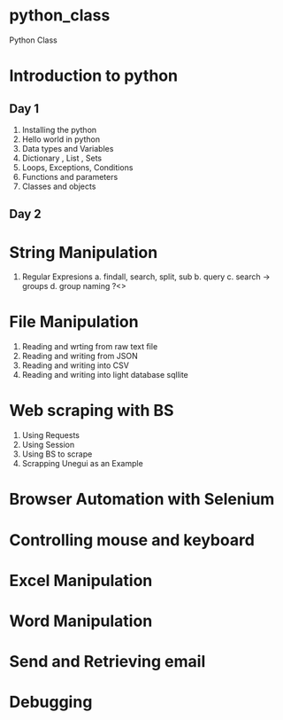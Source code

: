 # python_class

Python Class

# Introduction to python

## Day 1

1. Installing the python
2. Hello world in python
3. Data types and Variables
4. Dictionary , List , Sets
5. Loops, Exceptions, Conditions
6. Functions and parameters
7. Classes and objects

## Day 2

# String Manipulation

1. Regular Expresions
   a. findall, search, split, sub
   b. query
   c. search -> groups
   d. group naming ?<>

# File Manipulation

1. Reading and wrting from raw text file
2. Reading and writing from JSON
3. Reading and writing into CSV
4. Reading and writing into light database sqllite

# Web scraping with BS

1. Using Requests
2. Using Session
3. Using BS to scrape
4. Scrapping Unegui as an Example

# Browser Automation with Selenium

# Controlling mouse and keyboard

# Excel Manipulation

# Word Manipulation

# Send and Retrieving email

# Debugging
